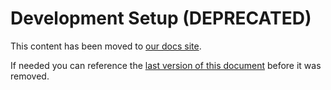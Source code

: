# Development Setup (DEPRECATED)

This content has been moved to [our docs site](https://docs.communityhealthtoolkit.org/contribute/code/core/dev-environment/). 

If needed you can reference the [last version of this document](https://github.com/medic/cht-core/blob/6d3a5eb60f5411c5a8c2f808ffee8a5301806c36/DEVELOPMENT.md) before it was removed.
